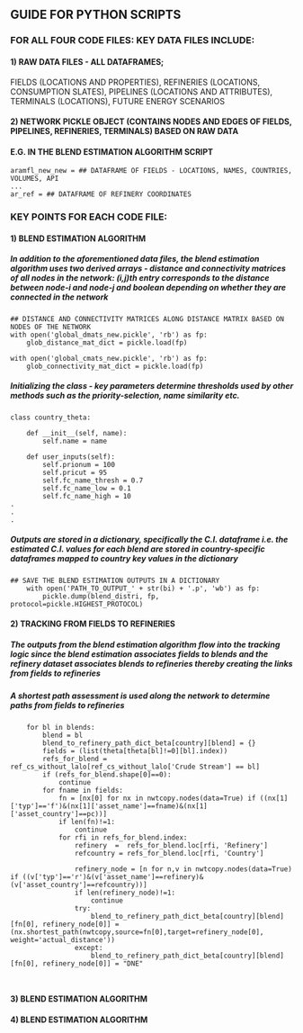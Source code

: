 ## GUIDE FOR PYTHON SCRIPTS

### FOR ALL FOUR CODE FILES: KEY DATA FILES INCLUDE: 
#### 1) RAW DATA FILES - ALL DATAFRAMES; 
  FIELDS (LOCATIONS AND PROPERTIES), 
  REFINERIES (LOCATIONS, CONSUMPTION SLATES), 
  PIPELINES (LOCATIONS AND ATTRIBUTES),
  TERMINALS (LOCATIONS),
  FUTURE ENERGY SCENARIOS
#### 2) NETWORK PICKLE OBJECT (CONTAINS NODES AND EDGES OF FIELDS, PIPELINES, REFINERIES, TERMINALS) BASED ON RAW DATA


#### E.G. IN THE BLEND ESTIMATION ALGORITHM SCRIPT

```
aramfl_new_new = ## DATAFRAME OF FIELDS - LOCATIONS, NAMES, COUNTRIES, VOLUMES, API
...
ar_ref = ## DATAFRAME OF REFINERY COORDINATES

```


### KEY POINTS FOR EACH CODE FILE:

#### 1) BLEND ESTIMATION ALGORITHM

##### In addition to the aforementioned data files, the blend estimation algorithm uses two derived arrays - distance and connectivity matrices of all nodes in the network: (i,j)th entry  corresponds to the distance between node-i and node-j and boolean depending on whether they are connected in the network

```
## DISTANCE AND CONNECTIVITY MATRICES ALONG DISTANCE MATRIX BASED ON NODES OF THE NETWORK
with open('global_dmats_new.pickle', 'rb') as fp:
    glob_distance_mat_dict = pickle.load(fp)

with open('global_cmats_new.pickle', 'rb') as fp:
    glob_connectivity_mat_dict = pickle.load(fp)

```
##### Initializing the class - key parameters determine thresholds used by other methods such as the priority-selection, name similarity etc.

```
class country_theta:

    def __init__(self, name):
        self.name = name

    def user_inputs(self):
        self.prionum = 100
        self.pricut = 95
        self.fc_name_thresh = 0.7
        self.fc_name_low = 0.1
        self.fc_name_high = 10
.
.
.

```
##### Outputs are stored in a dictionary, specifically the C.I. dataframe i.e. the estimated C.I. values for each blend are stored in country-specific dataframes mapped to country key values in the dictionary

```
## SAVE THE BLEND ESTIMATION OUTPUTS IN A DICTIONARY
    with open('PATH_TO_OUTPUT_' + str(bi) + '.p', 'wb') as fp:
        pickle.dump(blend_distri, fp, protocol=pickle.HIGHEST_PROTOCOL)

```


#### 2) TRACKING FROM FIELDS TO REFINERIES

##### The outputs from the blend estimation algorithm flow into the tracking logic since the blend estimation associates fields to blends and the refinery dataset associates blends to refineries thereby creating the links from fields to refineries

##### A shortest path assessment is used along the network to determine paths from fields to refineries

```
    for bl in blends:
        blend = bl
        blend_to_refinery_path_dict_beta[country][blend] = {}
        fields = (list(theta[theta[bl]!=0][bl].index))
        refs_for_blend = ref_cs_without_lalo[ref_cs_without_lalo['Crude Stream'] == bl]
        if (refs_for_blend.shape[0]==0):
            continue
        for fname in fields:
            fn = [nx[0] for nx in nwtcopy.nodes(data=True) if ((nx[1]['typ']=='f')&(nx[1]['asset_name']==fname)&(nx[1]['asset_country']==pc))]
            if len(fn)!=1:
                continue
            for rfi in refs_for_blend.index:
                refinery  =  refs_for_blend.loc[rfi, 'Refinery']
                refcountry = refs_for_blend.loc[rfi, 'Country']

                refinery_node = [n for n,v in nwtcopy.nodes(data=True) if ((v['typ']=='r')&(v['asset_name']==refinery)&(v['asset_country']==refcountry))]
                if len(refinery_node)!=1:
                    continue
                try:
                    blend_to_refinery_path_dict_beta[country][blend][fn[0], refinery_node[0]] = (nx.shortest_path(nwtcopy,source=fn[0],target=refinery_node[0], weight='actual_distance'))
                except:
                    blend_to_refinery_path_dict_beta[country][blend][fn[0], refinery_node[0]] = "DNE"



```




#### 3) BLEND ESTIMATION ALGORITHM
#### 4) BLEND ESTIMATION ALGORITHM


